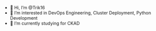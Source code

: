 - 👋 Hi, I’m @Trik16
- 👀 I’m interested in DevOps Engineering, Cluster Deployment, Python Development
- 🌱 I’m currently studying for CKAD

<!---
Trik16/Trik16 is a ✨ special ✨ repository because its `README.md` (this file) appears on your GitHub profile.
You can click the Preview link to take a look at your changes.
--->
